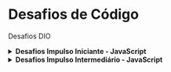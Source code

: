 # Desafios de Código
Desafios DIO

<!-- Desafios Impulso Iniciante - JavaScript -->
<details>
    <summary><strong>Desafios Impulso Iniciante - JavaScript</strong></summary>
    <br />
    <div align="left">
        <table border=1>
            <tr>
                <th>Etapa</th>
                <th>Desafio</th>
                <th>Solução</th>
                <th>CodePen</th>
                <th>Status</th>
            </tr>
            <tr>
                <td align="center"><a href="https://github.com/hmhorstmann/DesafiosDeCodigo/tree/main/Desafios/Desafios%20Impulso%20Iniciante%20-%20JavaScript/01.%20Fila%20do%20Banco">1</a></td>
                <td><a href="https://github.com/hmhorstmann/DesafiosDeCodigo/blob/main/Desafios/Desafios%20Impulso%20Iniciante%20-%20JavaScript/01.%20Fila%20do%20Banco/index.md">Fila do Banco</a></td>
                <td align="center"><a href="https://github.com/hmhorstmann/DesafiosDeCodigo/blob/main/Desafios/Desafios%20Impulso%20Iniciante%20-%20JavaScript/01.%20Fila%20do%20Banco/script.js">Código</a></td>
                <td align="center"><a href="https://codepen.io/hmhorstmann/pen/dyJrNNX">Pen</a></td>
                <td align="center">✅</td>
            </tr>
            <tr>
                <td align="center"><a href="https://github.com/hmhorstmann/DesafiosDeCodigo/tree/main/Desafios/Desafios%20Impulso%20Iniciante%20-%20JavaScript/02.%20Blobs">2</a></td>
                <td><a href="https://github.com/hmhorstmann/DesafiosDeCodigo/blob/main/Desafios/Desafios%20Impulso%20Iniciante%20-%20JavaScript/02.%20Blobs/index.md">Blobs</a></td>
                <td align="center"><a href="https://github.com/hmhorstmann/DesafiosDeCodigo/blob/main/Desafios/Desafios%20Impulso%20Iniciante%20-%20JavaScript/02.%20Blobs/script.js">Código</a></td>
                <td align="center"><a href="https://codepen.io/hmhorstmann/pen/zYpXZzB">Pen</a></td>
                <td align="center">✅</td>
            </tr>
            <tr>
                <td align="center"><a href="https://github.com/hmhorstmann/DesafiosDeCodigo/tree/main/Desafios/Desafios%20Impulso%20Iniciante%20-%20JavaScript/03.%20Xadrez">3</a></td>
                <td><a href="https://github.com/hmhorstmann/DesafiosDeCodigo/blob/main/Desafios/Desafios%20Impulso%20Iniciante%20-%20JavaScript/03.%20Xadrez/index.md">Xadrez</a></td>
                <td align="center"><a href="https://github.com/hmhorstmann/DesafiosDeCodigo/blob/main/Desafios/Desafios%20Impulso%20Iniciante%20-%20JavaScript/03.%20Xadrez/script.js">Código</a></td>
                <td align="center"><a href="https://codepen.io/hmhorstmann/pen/dyJLvqd">Pen</a></td>
                <td align="center">✅</td>
            </tr>
            <tr>
                <td align="center"><a href="https://github.com/hmhorstmann/DesafiosDeCodigo/tree/main/Desafios/Desafios%20Impulso%20Iniciante%20-%20JavaScript/04.%20Batmain">4</a></td>
                <td><a href="https://github.com/hmhorstmann/DesafiosDeCodigo/blob/main/Desafios/Desafios%20Impulso%20Iniciante%20-%20JavaScript/04.%20Batmain/index.md">Batmain</a></td>
                <td align="center"><a href="https://github.com/hmhorstmann/DesafiosDeCodigo/blob/main/Desafios/Desafios%20Impulso%20Iniciante%20-%20JavaScript/04.%20Batmain/script.js">Código</a></td>
                <td align="center"><a href="https://codepen.io/hmhorstmann/pen/KKZYEGx">Pen</a></td>
                <td align="center">✅</td>
            </tr>
            <tr>
                <td align="center"><a href="https://github.com/hmhorstmann/DesafiosDeCodigo/tree/main/Desafios/Desafios%20Impulso%20Iniciante%20-%20JavaScript/05.%20Nome%20no%20Formulario">5</a></td>
                <td><a href="https://github.com/hmhorstmann/DesafiosDeCodigo/blob/main/Desafios/Desafios%20Impulso%20Iniciante%20-%20JavaScript/05.%20Nome%20no%20Formulario/index.md">Nome no Formulário</a></td>
                <td align="center"><a href="https://github.com/hmhorstmann/DesafiosDeCodigo/blob/main/Desafios/Desafios%20Impulso%20Iniciante%20-%20JavaScript/05.%20Nome%20no%20Formulario/script.js">Código</a></td>
                <td align="center"><a href="https://codepen.io/hmhorstmann/pen/oNpORLy">Pen</a></td>
                <td align="center">✅</td>
            </tr>
        </table>
    </div>
</details>
<!-- Desafios Impulso Iniciante - JavaScript -->


<!-- Desafios Impulso Intermediário - JavaScript -->
<details>
    <summary><strong>Desafios Impulso Intermediário - JavaScript</strong></summary>
    <br />
    <div align="left">
        <table border=1>
            <tr>
                <th>Etapa</th>
                <th>Desafio</th>
                <th>Solução</th>
                <th>CodePen</th>
                <th>Status</th>
            </tr>
            <tr>
                <td align="center"><a href="https://github.com/hmhorstmann/DesafiosDeCodigo/tree/main/Desafios/Desafios%20Impulso%20Intermediario%20-%20JavaScript/01.%20Degusta%C3%A7%C3%A3o%20de%20Vinho">1</a></td>
                <td><a href="https://github.com/hmhorstmann/DesafiosDeCodigo/blob/main/Desafios/Desafios%20Impulso%20Intermediario%20-%20JavaScript/01.%20Degusta%C3%A7%C3%A3o%20de%20Vinho/index.md">Degustação de Vinho</a></td>
                <td align="center"><a href="https://github.com/hmhorstmann/DesafiosDeCodigo/blob/main/Desafios/Desafios%20Impulso%20Intermediario%20-%20JavaScript/01.%20Degusta%C3%A7%C3%A3o%20de%20Vinho/script.js">Código</a></td>
                <td align="center"><a href="https://codepen.io/hmhorstmann/pen/eYyowzj">Pen</a></td>
                <td align="center">✅</td>
            </tr>
            <tr>
                <td align="center"><a href="https://github.com/hmhorstmann/DesafiosDeCodigo/tree/main/Desafios/Desafios%20Impulso%20Intermediario%20-%20JavaScript/02.%20Consumo%20M%C3%A9dio%20do%20Autom%C3%B3vel">2</a></td>
                <td><a href="https://github.com/hmhorstmann/DesafiosDeCodigo/blob/main/Desafios/Desafios%20Impulso%20Intermediario%20-%20JavaScript/02.%20Consumo%20M%C3%A9dio%20do%20Autom%C3%B3vel/index.md">Consumo Médio do Automóvel</a></td>
                <td align="center"><a href="https://github.com/hmhorstmann/DesafiosDeCodigo/blob/main/Desafios/Desafios%20Impulso%20Intermediario%20-%20JavaScript/02.%20Consumo%20M%C3%A9dio%20do%20Autom%C3%B3vel/script.js">Código</a></td>
                <td align="center"><a href="https://codepen.io/hmhorstmann/pen/QWaRWXB">Pen</a></td>
                <td align="center">✅</td>
            </tr>
            <tr>
                <td align="center"><a href="https://github.com/hmhorstmann/DesafiosDeCodigo/tree/main/Desafios/Desafios%20Impulso%20Intermediario%20-%20JavaScript/03.%20A%20Corrida%20de%20Tartarugas">3</a></td>
                <td><a href="https://github.com/hmhorstmann/DesafiosDeCodigo/blob/main/Desafios/Desafios%20Impulso%20Intermediario%20-%20JavaScript/03.%20A%20Corrida%20de%20Tartarugas/index.md">A Corrida de Tartarugas</a></td>
                <td align="center"><a href="https://github.com/hmhorstmann/DesafiosDeCodigo/blob/main/Desafios/Desafios%20Impulso%20Intermediario%20-%20JavaScript/03.%20A%20Corrida%20de%20Tartarugas/script.js">Código</a></td>
                <td align="center"><a href="https://codepen.io/hmhorstmann/pen/qBpGENN">Pen</a></td>
                <td align="center">✅</td>
            </tr>
            <tr>
                <td align="center"><a href="https://github.com/hmhorstmann/DesafiosDeCodigo/tree/main/Desafios/Desafios%20Impulso%20Intermediario%20-%20JavaScript/04.%20Pedro%20Bento%20e%20o%20Mundo%20de%20OZ">4</a></td>
                <td><a href="https://github.com/hmhorstmann/DesafiosDeCodigo/blob/main/Desafios/Desafios%20Impulso%20Intermediario%20-%20JavaScript/04.%20Pedro%20Bento%20e%20o%20Mundo%20de%20OZ/index.md">Pedro Bento e o Mundo de OZ</a></td>
                <td align="center"><a href="https://github.com/hmhorstmann/DesafiosDeCodigo/blob/main/Desafios/Desafios%20Impulso%20Intermediario%20-%20JavaScript/04.%20Pedro%20Bento%20e%20o%20Mundo%20de%20OZ/script.js">Código</a></td>
                <td align="center"><a href="https://codepen.io/hmhorstmann/pen/rNpgaWN">Pen</a></td>
                <td align="center">✅</td>
            </tr>
        </table>
    </div>
</details>
<!-- Desafios Impulso Intermediário - JavaScript -->